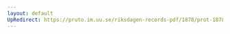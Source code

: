 ```yaml
---
layout: default
UpRedirect: https://pruto.im.uu.se/riksdagen-records-pdf/1878/prot-1878--ak--065/prot-1878--ak--065_007.pdf
---
```


